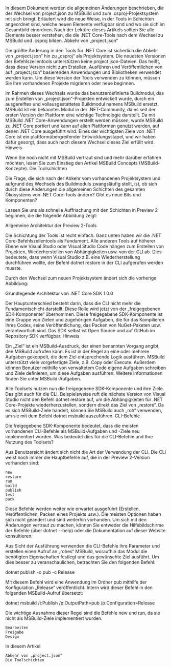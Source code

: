 

In diesem Dokument werden die allgemeinen Änderungen beschrieben, die der Wechsel von project.json zu MSBuild und zum .csproj-Projektsystem mit sich bringt. Erläutert wird die neue Weise, in der Tools in Schichten angeordnet sind, welche neuen Elemente verfügbar sind und wo sie sich im Gesamtbild einordnen. Nach der Lektüre dieses Artikels sollten Sie alle Elemente besser verstehen, die die .NET Core-Tools nach dem Wechsel zu MSBuild und .csproj bilden.
Abkehr von „project.json“

Die größte Änderung in den Tools für .NET Core ist sicherlich die Abkehr von „project.json“ hin zu „csproj“ als Projektsystem. Die neuesten Versionen der Befehlszeilentools unterstützen keine project.json-Dateien. Das heißt, dass diese Version nicht zum Erstellen, Ausführen und Veröffentlichen von auf „project.json“ basierenden Anwendungen und Bibliotheken verwendet werden kann. Um diese Version der Tools verwenden zu können, müssen Sie Ihre vorhandenen Projekte migrieren oder neue beginnen.

Im Rahmen dieses Wechsels wurde das benutzerdefinierte Buildmodul, das zum Erstellen von „project.json“-Projekten entwickelt wurde, durch ein ausgereiftes und vollausgestattetes Buildmodul namens MSBuild ersetzt. MSBuild ist ein bekanntes Modul in der .NET-Community, da es seit der ersten Version der Plattform eine wichtige Technologie darstellt. Da mit MSBuild .NET Core-Anwendungen erstellt werden müssen, wurde MSBuild zu .NET Core portiert und kann auf allen Plattformen genutzt werden, auf denen .NET Core ausgeführt wird. Eines der wichtigsten Ziele von .NET Core ist ein plattformübergreifender Entwicklungsstapel, und wir haben dafür gesorgt, dass auch nach diesem Wechsel dieses Ziel erfüllt wird.
Hinweis

Wenn Sie noch nicht mit MSBuild vertraut sind und mehr darüber erfahren möchten, lesen Sie zum Einstieg den Artikel MSBuild Concepts (MSBuild-Konzepte).
Die Toolschichten

Die Frage, die sich nach der Abkehr vom vorhandenen Projektsystem und aufgrund des Wechsels des Buildmoduls zwangsläufig stellt, ist, ob sich durch diese Änderungen die allgemeinen Schichten des gesamten Ökosystems von .NET Core-Tools ändern? Gibt es neue Bits und Komponenten?

Lassen Sie uns als schnelle Auffrischung mit den Schichten in Preview 2 beginnen, die die folgende Abbildung zeigt:

Allgemeine Architektur der Preview 2-Tools

Die Schichtung der Tools ist recht einfach. Ganz unten haben wir die .NET Core-Befehlszeilentools als Fundament. Alle anderen Tools auf höherer Ebene wie Visual Studio oder Visual Studio Code hängen zum Erstellen von Projekten, Wiederherstellen von Abhängigkeiten usw. von der CLI ab. Dies bedeutete, dass wenn Visual Studio z.B. eine Wiederherstellung durchführen wollte, der Befehl dotnet restore in der CLI aufgerufen werden musste.

Durch den Wechsel zum neuen Projektsystem ändert sich die vorherige Abbildung:

Grundlegende Architektur von .NET Core SDK 1.0.0

Der Hauptunterschied besteht darin, dass die CLI nicht mehr die Fundamentschicht darstellt. Diese Rolle wird jetzt von der „freigegebenen SDK-Komponente“ übernommen. Diese freigegebene SDK-Komponente ist eine Gruppe von Zielen und zugehörigen Aufgaben, die für das Kompilieren Ihres Codes, seine Veröffentlichung, das Packen von NuGet-Paketen usw. verantwortlich sind. Das SDK selbst ist Open Source und auf GitHub im Repository SDK verfügbar.
Hinweis

Ein „Ziel“ ist ein MSBuild-Ausdruck, der einen benannten Vorgang angibt, den MSBuild aufrufen kann. Es ist in der Regel an eine oder mehrere Aufgaben gekoppelt, die dem Ziel entsprechende Logik ausführen. MSBuild unterstützt viele vorgefertigte Ziele, z.B. Copy oder Execute. Außerdem können Benutzer mithilfe von verwaltetem Code eigene Aufgaben schreiben und Ziele definieren, um diese Aufgaben ausführen. Weitere Informationen finden Sie unter MSBuild-Aufgaben.

Alle Toolsets nutzen nun die freigegebene SDK-Komponente und ihre Ziele. Das gibt auch für die CLI. Beispielsweise ruft die nächste Version von Visual Studio nicht den Befehl dotnet restore auf, um die Abhängigkeiten für .NET Core-Projekte wiederherzustellen, sondern direkt das Ziel von „restore“. Da es sich MSBuild-Ziele handelt, können Sie MSBuild auch „roh“ verwenden, um sie mit dem Befehl dotnet msbuild auszuführen.
CLI-Befehle

Die freigegebene SDK-Komponente bedeutet, dass die meisten vorhandenen CLI-Befehle als MSBuild-Aufgaben und -Ziele neu implementiert wurden. Was bedeutet dies für die CLI-Befehle und Ihre Nutzung des Toolsets?

Aus Benutzersicht ändert sich nicht die Art der Verwendung der CLI. Die CLI weist noch immer die Hauptbefehle auf, die in der Preview 2-Version vorhanden sind:

    new
    restore
    run
    build
    publish
    test
    pack

Diese Befehle werden weiter wie erwartet ausgeführt (Erstellen, Veröffentlichen, Packen eines Projekts usw.). Die meisten Optionen haben sich nicht geändert und sind weiterhin vorhanden. Um sich mit den Änderungen vertraut zu machen, können Sie entweder die Hilfebildschirme der Befehle (über dotnet <command> --help) oder die Dokumentation auf dieser Website konsultieren.

Aus Sicht der Ausführung verwenden die CLI-Befehle ihre Parameter und erstellen einen Aufruf an „rohes“ MSBuild, woraufhin das Modul die benötigten Eigenschaften festlegt und das gewünschte Ziel ausführt. Um dies besser zu veranschaulichen, betrachten Sie den folgenden Befehl:

dotnet publish -o pub -c Release

Mit diesem Befehl wird eine Anwendung im Ordner pub mithilfe der Konfiguration „Release“ veröffentlicht. Intern wird dieser Befehl in den folgenden MSBuild-Aufruf übersetzt:

dotnet msbuild /t:Publish /p:OutputPath=pub /p:Configuration=Release

Die wichtige Ausnahme dieser Regel sind die Befehle new und run, da sie nicht als MSBuild-Ziele implementiert wurden.

    Bearbeiten
    Freigabe
    Design

In diesem Artikel

    Abkehr von „project.json“
    Die Toolschichten
